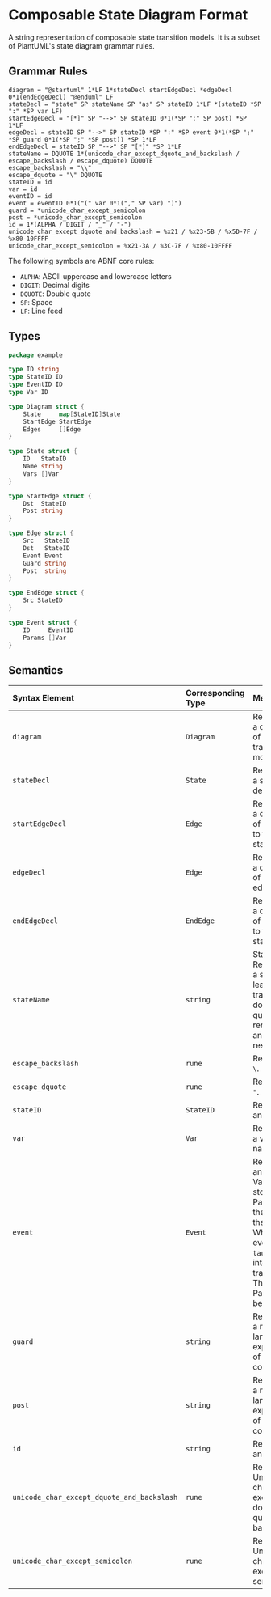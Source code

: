 Composable State Diagram Format
===============================
A string representation of composable state transition models. It is a subset of PlantUML's state diagram grammar rules.


Grammar Rules
-------------
```abnf
diagram = "@startuml" 1*LF 1*stateDecl startEdgeDecl *edgeDecl 0*1(endEdgeDecl) "@enduml" LF
stateDecl = "state" SP stateName SP "as" SP stateID 1*LF *(stateID *SP ":" *SP var LF)
startEdgeDecl = "[*]" SP "-->" SP stateID 0*1(*SP ":" SP post) *SP 1*LF
edgeDecl = stateID SP "-->" SP stateID *SP ":" *SP event 0*1(*SP ";" *SP guard 0*1(*SP ";" *SP post)) *SP 1*LF
endEdgeDecl = stateID SP "-->" SP "[*]" *SP 1*LF
stateName = DQUOTE 1*(unicode_char_except_dquote_and_backslash / escape_backslash / escape_dquote) DQUOTE
escape_backslash = "\\"
escape_dquote = "\" DQUOTE
stateID = id
var = id
eventID = id
event = eventID 0*1("(" var 0*1("," SP var) ")")
guard = *unicode_char_except_semicolon
post = *unicode_char_except_semicolon
id = 1*(ALPHA / DIGIT / "_" / "-")
unicode_char_except_dquote_and_backslash = %x21 / %x23-5B / %x5D-7F / %x80-10FFFF
unicode_char_except_semicolon = %x21-3A / %3C-7F / %x80-10FFFF
```

The following symbols are ABNF core rules:

* `ALPHA`: ASCII uppercase and lowercase letters
* `DIGIT`: Decimal digits
* `DQUOTE`: Double quote
* `SP`: Space
* `LF`: Line feed


Types
-----

```go
package example

type ID string
type StateID ID
type EventID ID
type Var ID

type Diagram struct {
	State     map[StateID]State
	StartEdge StartEdge
	Edges     []Edge
}

type State struct {
	ID   StateID
	Name string
	Vars []Var
}

type StartEdge struct {
	Dst  StateID
	Post string
}

type Edge struct {
	Src   StateID
	Dst   StateID
	Event Event
	Guard string
	Post  string
}

type EndEdge struct {
    Src StateID
}

type Event struct {
	ID     EventID
	Params []Var
}
```


Semantics
---------
| Syntax Element                             | Corresponding Type | Meaning                                                                                                                                                                  |
|:-------------------------------------------|:-------------------|:-------------------------------------------------------------------------------------------------------------------------------------------------------------------------|
| `diagram`                                  | `Diagram`          | Represents a declaration of a state transition model.                                                                                                                    |
| `stateDecl`                                | `State`            | Represents a state declaration.                                                                                                                                          |
| `startEdgeDecl`                            | `Edge`             | Represents a declaration of transition to the initial state.                                                                                                             |
| `edgeDecl`                                 | `Edge`             | Represents a declaration of a directed edge.                                                                                                                             |
| `endEdgeDecl`                              | `EndEdge`          | Represents a declaration of transition to the end state.                                                                                                                 |
| `stateName`                                | `string`           | State name. Represents a string with leading and trailing double quotes removed and escapes resolved.                                                                    |
| `escape_backslash`                         | `rune`             | Represents `\`.                                                                                                                                                          |
| `escape_dquote`                            | `rune`             | Represents `"`.                                                                                                                                                          |
| `stateID`                                  | `StateID`          | Represents an ID string.                                                                                                                                                 |
| `var`                                      | `Var`              | Represents a variable name.                                                                                                                                              |
| `event`                                    | `Event`            | Represents an event. Variables are stored in Params in the order they appear. When the event ID is `tau`, it is an internal transition. Therefore, Params must be empty. |
| `guard`                                    | `string`           | Represents a natural language expression of guard conditions.                                                                                                            |
| `post`                                     | `string`           | Represents a natural language expression of post-conditions.                                                                                                             |
| `id`                                       | `string`           | Represents an ID string.                                                                                                                                                 |
| `unicode_char_except_dquote_and_backslash` | `rune`             | Represents Unicode characters except double quotes and backslashes.                                                                                                      |
| `unicode_char_except_semicolon`            | `rune`             | Represents Unicode characters except semicolons.                                                                                                                         |
